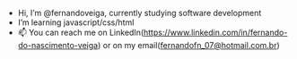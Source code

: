 -  Hi, I’m @fernandoveiga, currently studying software development
-  I’m learning javascript/css/html
- 📫 You can reach me on LinkedIn(https://www.linkedin.com/in/fernando-do-nascimento-veiga) or on my email(fernandofn_07@hotmail.com.br)
